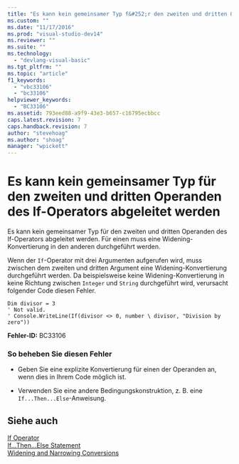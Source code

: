 ```yaml
---
title: "Es kann kein gemeinsamer Typ f&#252;r den zweiten und dritten Operanden des If-Operators abgeleitet werden | Microsoft Docs"
ms.custom: ""
ms.date: "11/17/2016"
ms.prod: "visual-studio-dev14"
ms.reviewer: ""
ms.suite: ""
ms.technology: 
  - "devlang-visual-basic"
ms.tgt_pltfrm: ""
ms.topic: "article"
f1_keywords: 
  - "vbc33106"
  - "bc33106"
helpviewer_keywords: 
  - "BC33106"
ms.assetid: 793eed88-a9f9-43e3-b657-c16795ecbbcc
caps.latest.revision: 7
caps.handback.revision: 7
author: "stevehoag"
ms.author: "shoag"
manager: "wpickett"
---
```

# Es kann kein gemeinsamer Typ f&#252;r den zweiten und dritten Operanden des If-Operators abgeleitet werden
Es kann kein gemeinsamer Typ für den zweiten und dritten Operanden des If\-Operators abgeleitet werden. Für einen muss eine Widening\-Konvertierung in den anderen durchgeführt werden.  
  
 Wenn der `If`\-Operator mit drei Argumenten aufgerufen wird, muss zwischen dem zweiten und dritten Argument eine Widening\-Konvertierung durchgeführt werden. Da beispielsweise keine Widening\-Konvertierung in keine Richtung zwischen `Integer` und `String` durchgeführt wird, verursacht folgender Code diesen Fehler.  
  
```vb#  
Dim divisor = 3  
' Not valid.  
' Console.WriteLine(If(divisor <> 0, number \ divisor, "Division by zero"))  
```  
  
 **Fehler\-ID:** BC33106  
  
### So beheben Sie diesen Fehler  
  
-   Geben Sie eine explizite Konvertierung für einen der Operanden an, wenn dies in Ihrem Code möglich ist.  
  
-   Verwenden Sie eine andere Bedingungskonstruktion, z. B. eine `If...Then...Else`\-Anweisung.  
  
## Siehe auch  
 [If Operator](../../visual-basic/language-reference/operators/if-operator.md)   
 [If...Then...Else Statement](../../visual-basic/language-reference/statements/if-then-else-statement.md)   
 [Widening and Narrowing Conversions](../../visual-basic/programming-guide/language-features/data-types/widening-and-narrowing-conversions.md)